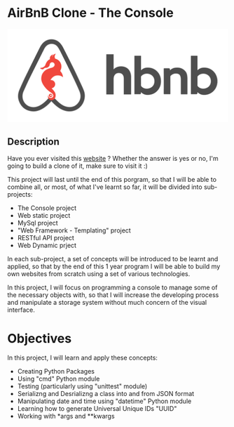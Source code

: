 # AirBnB Clone - The Console
![AirBnB_porject_logo](assets/AirBnB_project_logo.png)
## Description
Have you ever visited this [website](https://www.airbnb.com/) ?
Whether the answer is yes or no, I'm going to build a clone of it,
make sure to visit it :)

This project will last until the end of this porgram, so that
I will be able to combine all, or most, of what I've learnt so
far, it will be divided into sub-projects:

  * The Console project
  * Web static project
  * MySql project
  * "Web Framework - Templating" project
  * RESTful API project
  * Web Dynamic prject

In each sub-project, a set of concepts will be introduced to
be learnt and applied, so that by the end of this 1 year
program I will be able to build my own websites from scratch
using a set of various technologies.

In this project, I will focus on programming a console to manage
some of the necessary objects with, so that I will increase the
developing process and manipulate a storage system without much
concern of the visual interface.

# Objectives
In this project, I will learn and apply these concepts:
  * Creating Python Packages
  * Using "cmd" Python module
  * Testing (particularly using "unittest" module)
  * Serializng and Desrializng a class into and from JSON format
  * Manipulating date and time using "datetime" Python module
  * Learning how to generate Universal Unique IDs "UUID"
  * Working with \*args and \*\*kwargs
